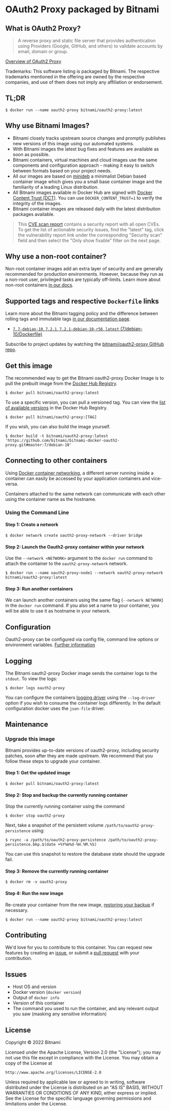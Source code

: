 # OAuth2 Proxy packaged by Bitnami

## What is OAuth2 Proxy?

> A reverse proxy and static file server that provides authentication using Providers (Google, GitHub, and others) to validate accounts by email, domain or group.

[Overview of OAuth2 Proxy](https://github.com/oauth2-proxy/oauth2-proxy)

Trademarks: This software listing is packaged by Bitnami. The respective trademarks mentioned in the offering are owned by the respective companies, and use of them does not imply any affiliation or endorsement.

## TL;DR

```console
$ docker run --name oauth2-proxy bitnami/oauth2-proxy:latest
```

## Why use Bitnami Images?

* Bitnami closely tracks upstream source changes and promptly publishes new versions of this image using our automated systems.
* With Bitnami images the latest bug fixes and features are available as soon as possible.
* Bitnami containers, virtual machines and cloud images use the same components and configuration approach - making it easy to switch between formats based on your project needs.
* All our images are based on [minideb](https://github.com/bitnami/minideb) a minimalist Debian based container image which gives you a small base container image and the familiarity of a leading Linux distribution.
* All Bitnami images available in Docker Hub are signed with [Docker Content Trust (DCT)](https://docs.docker.com/engine/security/trust/content_trust/). You can use `DOCKER_CONTENT_TRUST=1` to verify the integrity of the images.
* Bitnami container images are released daily with the latest distribution packages available.


> This [CVE scan report](https://quay.io/repository/bitnami/oauth2-proxy?tab=tags) contains a security report with all open CVEs. To get the list of actionable security issues, find the "latest" tag, click the vulnerability report link under the corresponding "Security scan" field and then select the "Only show fixable" filter on the next page.

## Why use a non-root container?

Non-root container images add an extra layer of security and are generally recommended for production environments. However, because they run as a non-root user, privileged tasks are typically off-limits. Learn more about non-root containers [in our docs](https://docs.bitnami.com/tutorials/work-with-non-root-containers/).

## Supported tags and respective `Dockerfile` links

Learn more about the Bitnami tagging policy and the difference between rolling tags and immutable tags [in our documentation page](https://docs.bitnami.com/tutorials/understand-rolling-tags-containers/).


* [`7`, `7-debian-10`, `7.2.1`, `7.2.1-debian-10-r56`, `latest` (7/debian-10/Dockerfile)](https://github.com/bitnami/bitnami-docker-oauth2-proxy/blob/7.2.1-debian-10-r56/7/debian-10/Dockerfile)

Subscribe to project updates by watching the [bitnami/oauth2-proxy GitHub repo](https://github.com/bitnami/bitnami-docker-oauth2-proxy).

## Get this image

The recommended way to get the Bitnami oauth2-proxy Docker Image is to pull the prebuilt image from the [Docker Hub Registry](https://hub.docker.com/r/bitnami/oauth2-proxy).

```console
$ docker pull bitnami/oauth2-proxy:latest
```

To use a specific version, you can pull a versioned tag. You can view the [list of available versions](https://hub.docker.com/r/bitnami/oauth2-proxy/tags/) in the Docker Hub Registry.

```console
$ docker pull bitnami/oauth2-proxy:[TAG]
```

If you wish, you can also build the image yourself.

```console
$ docker build -t bitnami/oauth2-proxy:latest 'https://github.com/bitnami/bitnami-docker-oauth2-proxy.git#master:7/debian-10'
```

## Connecting to other containers

Using [Docker container networking](https://docs.docker.com/engine/userguide/networking/), a different server running inside a container can easily be accessed by your application containers and vice-versa.

Containers attached to the same network can communicate with each other using the container name as the hostname.

### Using the Command Line

#### Step 1: Create a network

```console
$ docker network create oauth2-proxy-network --driver bridge
```

#### Step 2: Launch the Oauth2-proxy container within your network

Use the `--network <NETWORK>` argument to the `docker run` command to attach the container to the `oauth2-proxy-network` network.

```console
$ docker run --name oauth2-proxy-node1 --network oauth2-proxy-network bitnami/oauth2-proxy:latest
```

#### Step 3: Run another containers

We can launch another containers using the same flag (`--network NETWORK`) in the `docker run` command. If you also set a name to your container, you will be able to use it as hostname in your network.


## Configuration

Oauth2-proxy can be configured via config file, command line options or environment variables.
[Further information](https://oauth2-proxy.github.io/oauth2-proxy/docs/configuration/overview)

## Logging

The Bitnami oauth2-proxy Docker image sends the container logs to the `stdout`. To view the logs:

```console
$ docker logs oauth2-proxy
```

You can configure the containers [logging driver](https://docs.docker.com/engine/admin/logging/overview/) using the `--log-driver` option if you wish to consume the container logs differently. In the default configuration docker uses the `json-file` driver.

## Maintenance

### Upgrade this image

Bitnami provides up-to-date versions of oauth2-proxy, including security patches, soon after they are made upstream. We recommend that you follow these steps to upgrade your container.

#### Step 1: Get the updated image

```console
$ docker pull bitnami/oauth2-proxy:latest
```

#### Step 2: Stop and backup the currently running container

Stop the currently running container using the command

```console
$ docker stop oauth2-proxy
```

Next, take a snapshot of the persistent volume `/path/to/oauth2-proxy-persistence` using:

```console
$ rsync -a /path/to/oauth2-proxy-persistence /path/to/oauth2-proxy-persistence.bkp.$(date +%Y%m%d-%H.%M.%S)
```

You can use this snapshot to restore the database state should the upgrade fail.

#### Step 3: Remove the currently running container

```console
$ docker rm -v oauth2-proxy
```

#### Step 4: Run the new image

Re-create your container from the new image, [restoring your backup](#restoring-a-backup) if necessary.

```console
$ docker run --name oauth2-proxy bitnami/oauth2-proxy:latest
```

## Contributing

We'd love for you to contribute to this container. You can request new features by creating an [issue](https://github.com/bitnami/bitnami-docker-oauth2-proxy/issues), or submit a [pull
request](https://github.com/bitnami/bitnami-docker-oauth2-proxy/pulls) with your contribution.

## Issues

<!-- If you encountered a problem running this container, you can file an [issue](https://github.com/bitnami/bitnami-docker-oauth2-proxy/issues/new). For us to provide better support, be sure to include the following information in your issue: -->

- Host OS and version
- Docker version (`docker version`)
- Output of `docker info`
- Version of this container
- The command you used to run the container, and any relevant output you saw (masking any sensitive information)

## License
Copyright &copy; 2022 Bitnami

Licensed under the Apache License, Version 2.0 (the "License");
you may not use this file except in compliance with the License.
You may obtain a copy of the License at

    http://www.apache.org/licenses/LICENSE-2.0

Unless required by applicable law or agreed to in writing, software
distributed under the License is distributed on an "AS IS" BASIS,
WITHOUT WARRANTIES OR CONDITIONS OF ANY KIND, either express or implied.
See the License for the specific language governing permissions and
limitations under the License.
